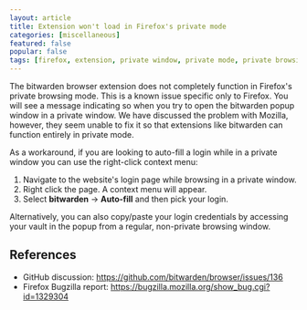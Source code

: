 ```yaml
---
layout: article
title: Extension won't load in Firefox's private mode
categories: [miscellaneous]
featured: false
popular: false
tags: [firefox, extension, private window, private mode, private browsing]
---
```


The bitwarden browser extension does not completely function in Firefox's private browsing mode. This is a known issue specific only to Firefox. You will see a message indicating so when you try to open the bitwarden popup window in a private window. We have discussed the problem with Mozilla, however, they seem unable to fix it so that extensions like bitwarden can function entirely in private mode.

As a workaround, if you are looking to auto-fill a login while in a private window you can use the right-click context menu:

1. Navigate to the website's login page while browsing in a private window.
2. Right click the page. A context menu will appear.
3. Select **bitwarden** &rarr; **Auto-fill** and then pick your login.

Alternatively, you can also copy/paste your login credentials by accessing your vault in the popup from a regular, non-private browsing window.

## References

- GitHub discussion: <https://github.com/bitwarden/browser/issues/136>
- Firefox Bugzilla report: <https://bugzilla.mozilla.org/show_bug.cgi?id=1329304>
